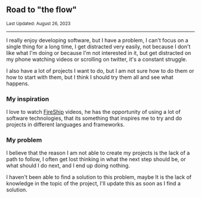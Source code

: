 ## Road to "the flow"
<p><small>Last Updated: August 26, 2023</small></p>
<hr/>
I really enjoy developing software, but I have a problem, I can't focus on a single thing for a long time, 
I get distracted very easily, 
not because I don't like what I'm doing or because I'm not interested in it,
but get distracted on my phone watching videos or scrolling on twitter, 
it's a constant struggle.

I also have a lot of projects I want to do, but I am not sure how to do them or how to start with them,
but I think I should try them all and see what happens.

### My inspiration
I love to watch [FireShip](https://www.youtube.com/@Fireship) videos, he has the opportunity of using a lot of software 
technologies, that its something that inspires me to try and do projects in different languages and frameworks.

### My problem
I believe that the reason I am not able to create my projects is the lack of a path to follow, I often get lost thinking
in what the next step should be, or what should I do next, and I end up doing nothing.

I haven't been able to find a solution to this problem, maybe It is the lack of knowledge in the topic of the project,
I'll update this as soon as I find a solution.


